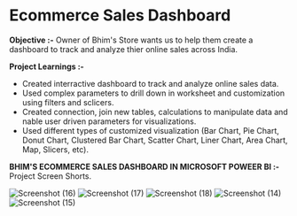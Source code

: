 # Ecommerce Sales Dashboard

**Objective :-** Owner of Bhim's Store wants us to help them create a dashboard to track and analyze thier online sales across India.

**Project Learnings :-** 
- Created interractive dashboard to track and analyze online sales data.
- Used complex parameters to drill down in worksheet and customization using filters and sclicers.
- Created connection, join new tables, calculations to manipulate data and nable user driven parameters for visualizations.
- Used different types of customized visualization (Bar Chart, Pie Chart, Donut Chart, Clustered Bar Chart, Scatter Chart, Liner Chart, Area Chart, Map, Slicers, etc).

**BHIM'S ECOMMERCE SALES DASHBOARD IN MICROSOFT POWEER BI :-** Project Screen Shorts.


![Screenshot (16)](https://github.com/Bhim-Rajbhar/Bhimsecommercesalesdashboard/assets/62300815/0f797e3f-97ac-4cd8-8eb8-906d3519d329)
![Screenshot (17)](https://github.com/Bhim-Rajbhar/Bhimsecommercesalesdashboard/assets/62300815/723fb19a-613a-4c43-864f-8a2f4e0a396d)
![Screenshot (18)](https://github.com/Bhim-Rajbhar/Bhimsecommercesalesdashboard/assets/62300815/4c3b9720-db6b-4583-8d2d-30a78ddc6673)
![Screenshot (14)](https://github.com/Bhim-Rajbhar/Bhimsecommercesalesdashboard/assets/62300815/f5118f93-4494-4290-a70f-d01d42d0c8ff)
![Screenshot (15)](https://github.com/Bhim-Rajbhar/Bhimsecommercesalesdashboard/assets/62300815/2046a55e-ae43-45da-be33-049874069d11)

